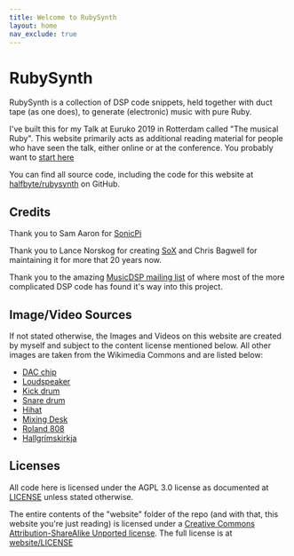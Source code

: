 ```yaml
---
title: Welcome to RubySynth
layout: home
nav_exclude: true
---
```

# RubySynth

RubySynth is a collection of DSP code snippets, held together with duct tape (as one does), to generate (electronic) music with pure Ruby.

I've built this for my Talk at Euruko 2019 in Rotterdam called "The musical Ruby". This website primarily acts as additional reading material for people who have seen the talk, either online or at the conference. You probably want to [start here](01_introduction.html)

You can find all source code, including the code for this website at [halfbyte/rubysynth](https://github.com/halfbyte/rubysynth) on GitHub.

## Credits

Thank you to Sam Aaron for [SonicPi](https://sonic-pi.net/)

Thank you to Lance Norskog for creating [SoX](sox.sourceforge.net/) and Chris Bagwell for maintaining it for more that 20 years now.

Thank you to the amazing [MusicDSP mailing list](http://musicdsp.org) of where most of the more complicated DSP code has found it's way into this project.

## Image/Video Sources

If not stated otherwise, the Images and Videos on this website are created by myself and subject to the content license mentioned below. All other images are taken from the Wikimedia Commons and are listed below:

- [DAC chip](https://commons.wikimedia.org/wiki/File:CirrusLogicCS4282-AB.jpg)
- [Loudspeaker](https://commons.wikimedia.org/wiki/File:Loudspeaker_side_en.svg)
- <a href="https://commons.wikimedia.org/wiki/File:Bass_drum_Premier_(8639408589).jpg">Kick drum</a>
- <a href="https://commons.wikimedia.org/wiki/File:Snare_drum_(line_art)_(PSF_S-860001_(cropped)).png">Snare drum</a>
- [Hihat](https://commons.wikimedia.org/wiki/File:Hi-hat.jpg)
- [Mixing Desk](https://commons.wikimedia.org/wiki/File:Image_of_a_mixing_desk_2014-02-16_00-50.jpg)
- <a href="https://commons.wikimedia.org/wiki/File:Roland_TR-808_(large).jpg">Roland 808</a>
- [Hallgrímskirkja](https://commons.wikimedia.org/wiki/File:Interior_of_Hallgr%C3%ADmskirkja_Church.jpg)


## Licenses

All code here is licensed under the AGPL 3.0 license as documented at [LICENSE](https://github.com/halfbyte/rubysynth/blob/master/LICENSE) unless stated otherwise.

The entire contents of the "website" folder of the repo (and with that, this website you're just reading) is licensed under a [Creative Commons Attribution-ShareAlike Unported license](https://creativecommons.org/licenses/by-sa/3.0/deed.en). The full license is at [website/LICENSE](https://github.com/halfbyte/rubysynth/blob/master/website/LICENSE)

